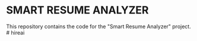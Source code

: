 # SMART RESUME ANALYZER

This repository contains the code for the "Smart Resume Analyzer" project.
#   h i r e a i  
 